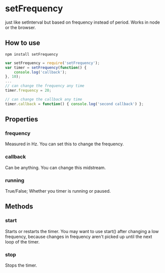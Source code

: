 # setFrequency
just like setInterval but based on frequency instead of period.  Works in node or the browser.
## How to use
```
npm install setFrequency
```

```js
var setFrequency = require('setFrequency');
var timer = setFrequency(function() {
    console.log('callback');
}, 10);
...
// can change the frequency any time
timer.frequency = 20;

// can change the callback any time
timer.callback = function() { console.log('second callback') };
```

## Properties
### frequency
Measured in Hz.  You can set this to change the frequency.
### callback
Can be anything.  You can change this midstream.
### running
True/False; Whether you timer is running or paused.

## Methods
### start
Starts or restarts the timer.  You may want to use start() after changing a low frequency, because changes in frequency aren't picked up until the next loop of the timer.
### stop
Stops the timer.
